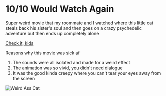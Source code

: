 <!DOCTYPE html>
<html>
<head>
</head>  
<body>
<h1> 10/10 Would Watch Again </h1>
<p> Super weird movie that my roommate and I watched where this little cat steals back his sister's soul and then goes on a crazy psychedelic adventure but then ends up completely alone </p>
<a href= "https://en.wikipedia.org/wiki/Cat_Soup" target="_blank"> Check it, kids</a> 
<p> Reasons why this movie was sick af </p>
<ol> <li> The sounds were all isolated and made for a weird effect </li>
<li> The animation was so vivid, you didn't need dialogue </li>
<li> It was the good kinda creepy where you can't tear your eyes away from the screen </li> </ol>
<img src= "http://366weirdmovies.com/wp-content/uploads/2015/04/cat_soup.jpg" alt="Weird Ass Cat"/><body><html>


